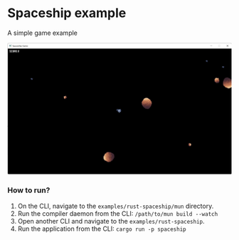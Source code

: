 # Spaceship example

A simple game example

![](screenshot.png)

### How to run?

1. On the CLI, navigate to the `examples/rust-spaceship/mun` directory.
2. Run the compiler daemon from the CLI: `/path/to/mun build --watch`
3. Open another CLI and navigate to the `examples/rust-spaceship`.
4. Run the application from the CLI: `cargo run -p spaceship`
